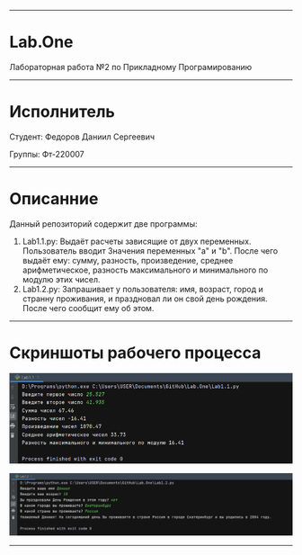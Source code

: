 ___
# Lab.One
 Лабораторная работа №2 по Прикладному Програмированию
___
# Исполнитель
Студент: Федоров Даниил Сергеевич

Группы: Фт-220007
___
# Описанние
Данный репозиторий содержит две программы: 

1. Lab1.1.py: Выдаёт расчеты зависящие от двух переменных. 
Пользователь вводит Значения переменных "a" и "b".
После чего выдаёт ему: сумму, разность, произведение, среднее
арифметическое, разность максимального и минимального по
модулю этих чисел.
2. Lab1.2.py: Запрашивает у пользователя: имя, возраст, 
город и странну проживания, и праздновал ли он свой день 
рождения. После чего сообщит ему об этом.

___
# Скриншоты рабочего процесса

![Scrin work process Lab1.1.png](scrin%2FScrin%20work%20process%20Lab1.1.png)


![Scrin work process Lab1.2.png](scrin%2FScrin%20work%20process%20Lab1.2.png)
___